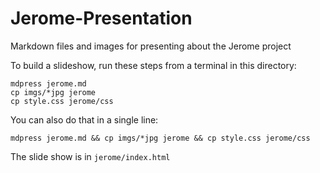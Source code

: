 # Jerome-Presentation #


Markdown files and images for presenting about the Jerome project

To build a slideshow, run these steps from a terminal in this directory:

    mdpress jerome.md
    cp imgs/*jpg jerome
    cp style.css jerome/css


You can also do that in a single line:

    mdpress jerome.md && cp imgs/*jpg jerome && cp style.css jerome/css

The slide show is in `jerome/index.html`

